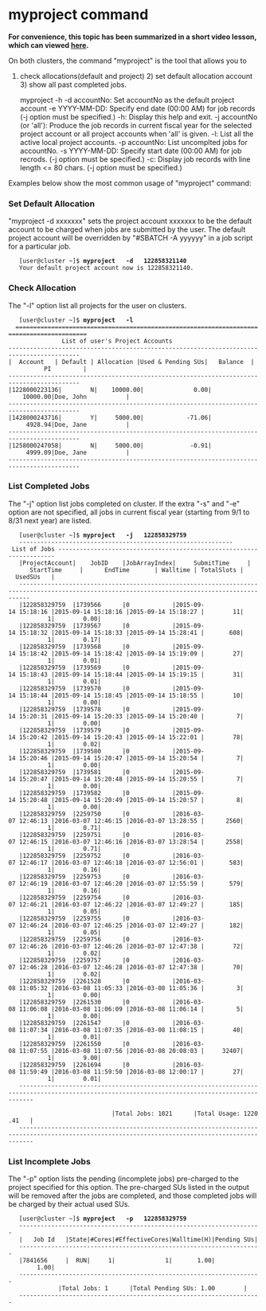 # myproject command

**For convenience, this topic has been summarized in a short video
lesson, which can viewed
[here](https://www.youtube.com/watch?v=dg3KaUvIWcU&list=PLHR4HLly3i4YrkNWcUE77t8i-AkwN5AN8&index=7&t=0s).**

On both clusters, the command "myproject" is the tool that allows you to
1) check allocations(default and project) 2) set default allocation
account 3) show all past completed jobs.

    myproject -h
         -d accountNo: Set accountNo as the default project account
             -e YYYY-MM-DD: Specify end date (00:00 AM) for job records
                        (-j option must be specified.)
             -h: Display this help and exit.
         -j accountNo (or 'all'): Produce the job records in current fiscal year for 
             the selected project account or all project accounts when 'all' is given.
         -l: List all the active local project accounts.
         -p accountNo: List uncomplted jobs for accountNo.
             -s YYYY-MM-DD: Specify start date (00:00 AM) for job recrods.
                        (-j option must be specified.)
             -c: Display job records with line length <= 80 chars.
                        (-j option must be specified.)

Examples below show the most common usage of "myproject" command:

### Set Default Allocation

"myproject -d xxxxxxx" sets the project account xxxxxxx to be the
default account to be charged when jobs are submitted by the user. The
default project account will be overridden by "\#SBATCH -A yyyyyy" in a
job script for a particular job.

`   [user@cluster ~]$ `**`myproject   -d   122858321140`**  
`   Your default project account now is 122858321140.`

### Check Allocation

The "-l" option list all projects for the user on clusters.

`   [user@cluster ~]$ `**`myproject   -l`**  
`  ==========================================================================================`  
`               List of user's Project Accounts`  
`------------------------------------------------------------------------------------------`  
`|  Account   | Default | Allocation |Used & Pending SUs|   Balance  |          PI         |`  
`------------------------------------------------------------------------------------------`  
`|1228000223136|        N|    10000.00|              0.00|    10000.00|Doe, John           |`  
`------------------------------------------------------------------------------------------`  
`|1428000243716|        Y|     5000.00|            -71.06|     4928.94|Doe, Jane           |`  
`------------------------------------------------------------------------------------------`  
`|1258000247058|        N|     5000.00|             -0.91|     4999.09|Doe, Jane           |`  
`------------------------------------------------------------------------------------------`

### List Completed Jobs

The "-j" option list jobs completed on cluster. If the extra "-s" and
"-e" option are not specified, all jobs in current fiscal year (starting
from 9/1 to 8/31 next year) are listed.

`   [user@cluster ~]$ `**`myproject   -j   122858329759`**  
`   ------------------------------------------------------------ List of Jobs --------------------------------------------------------------------- `  
`   |ProjectAccount|    JobID    |JobArrayIndex|     SubmitTime     |      StartTime     |      EndTime       | Walltime | TotalSlots |  UsedSUs   |`  
`   ----------------------------------------------------------------------------------------------------------------------------------------------- `  
`   |122858329759  |1739566      |0            |2015-09-14 15:18:16 |2015-09-14 15:18:16 |2015-09-14 15:18:27 |        11|           1|        0.00|`  
`   |122858329759  |1739567      |0            |2015-09-14 15:18:32 |2015-09-14 15:18:33 |2015-09-14 15:28:41 |       608|           1|        0.17|`  
`   |122858329759  |1739568      |0            |2015-09-14 15:18:42 |2015-09-14 15:18:42 |2015-09-14 15:19:09 |        27|           1|        0.01|`  
`   |122858329759  |1739569      |0            |2015-09-14 15:18:43 |2015-09-14 15:18:44 |2015-09-14 15:19:15 |        31|           1|        0.01|`  
`   |122858329759  |1739570      |0            |2015-09-14 15:18:44 |2015-09-14 15:18:45 |2015-09-14 15:18:55 |        10|           1|        0.00|`  
`   |122858329759  |1739578      |0            |2015-09-14 15:20:31 |2015-09-14 15:20:33 |2015-09-14 15:20:40 |         7|           1|        0.00|`  
`   |122858329759  |1739579      |0            |2015-09-14 15:20:42 |2015-09-14 15:20:43 |2015-09-14 15:22:01 |        78|           1|        0.02|`  
`   |122858329759  |1739580      |0            |2015-09-14 15:20:46 |2015-09-14 15:20:47 |2015-09-14 15:20:54 |         7|           1|        0.00|`  
`   |122858329759  |1739581      |0            |2015-09-14 15:20:47 |2015-09-14 15:20:48 |2015-09-14 15:20:55 |         7|           1|        0.00|`  
`   |122858329759  |1739582      |0            |2015-09-14 15:20:48 |2015-09-14 15:20:49 |2015-09-14 15:20:57 |         8|           1|        0.00|`  
`   |122858329759  |2259750      |0            |2016-03-07 12:46:13 |2016-03-07 12:46:15 |2016-03-07 13:28:55 |      2560|           1|        0.71|`  
`   |122858329759  |2259751      |0            |2016-03-07 12:46:15 |2016-03-07 12:46:16 |2016-03-07 13:28:54 |      2558|           1|        0.71|`  
`   |122858329759  |2259752      |0            |2016-03-07 12:46:17 |2016-03-07 12:46:18 |2016-03-07 12:56:01 |       583|           1|        0.16|`  
`   |122858329759  |2259753      |0            |2016-03-07 12:46:19 |2016-03-07 12:46:20 |2016-03-07 12:55:59 |       579|           1|        0.16|`  
`   |122858329759  |2259754      |0            |2016-03-07 12:46:21 |2016-03-07 12:46:22 |2016-03-07 12:49:27 |       185|           1|        0.05|`  
`   |122858329759  |2259755      |0            |2016-03-07 12:46:24 |2016-03-07 12:46:25 |2016-03-07 12:49:27 |       182|           1|        0.05|`  
`   |122858329759  |2259756      |0            |2016-03-07 12:46:26 |2016-03-07 12:46:26 |2016-03-07 12:47:38 |        72|           1|        0.02|`  
`   |122858329759  |2259757      |0            |2016-03-07 12:46:28 |2016-03-07 12:46:28 |2016-03-07 12:47:38 |        70|           1|        0.02|`  
`   |122858329759  |2261528      |0            |2016-03-08 11:05:32 |2016-03-08 11:05:33 |2016-03-08 11:05:36 |         3|           1|        0.00|`  
`   |122858329759  |2261530      |0            |2016-03-08 11:06:08 |2016-03-08 11:06:09 |2016-03-08 11:06:14 |         5|           1|        0.00|`  
`   |122858329759  |2261547      |0            |2016-03-08 11:07:34 |2016-03-08 11:07:35 |2016-03-08 11:08:15 |        40|           1|        0.01|`  
`   |122858329759  |2261550      |0            |2016-03-08 11:07:55 |2016-03-08 11:07:56 |2016-03-08 20:08:03 |     32407|           1|        9.00|`  
`   |122858329759  |2261694      |0            |2016-03-08 11:59:49 |2016-03-08 11:59:50 |2016-03-08 12:00:17 |        27|           1|        0.01|`  
`   ------------------------------------------------------------------------------------------------------------------------------------------------ `  
`                                                                                                   |Total Jobs: 1021      |Total Usage: 1220.41   |`  
`   ------------------------------------------------------------------------------------------------------------------------------------------------`

### List Incomplete Jobs

The "-p" option lists the pending (incomplete jobs) pre-charged to the
project specified for this option. The pre-charged SUs listed in the
output will be removed after the jobs are completed, and those completed
jobs will be charged by their actual used SUs.

`   [user@cluster ~]$ `**`myproject   -p   122858329759`**  
`   --------------------------------------------------------------------`  
`   |   Job Id   |State|#Cores|#EffectiveCores|Walltime(H)|Pending SUs|`  
`   --------------------------------------------------------------------`  
`   |7841656     |  RUN|     1|              1|       1.00|        1.00|`  
`   --------------------------------------------------------------------`  
`              |Total Jobs: 1      |Total Pending SUs: 1.00        |`  
`   --------------------------------------------------------------------`
